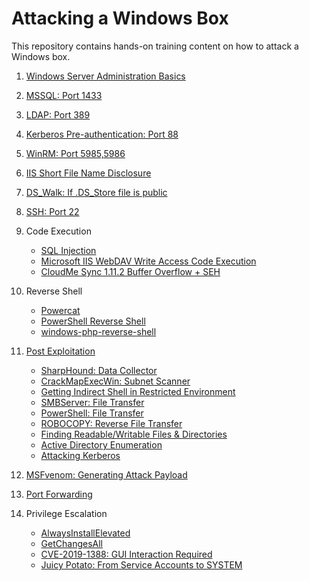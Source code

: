 # Attacking a Windows Box

This repository contains hands-on training content on how to attack a Windows box.

1. [Windows Server Administration Basics](windows_server_administration_basics/README.md)
2. [MSSQL: Port 1433](mssql_1443/README.md)
3. [LDAP: Port 389](ldap_389/README.md)
4. [Kerberos Pre-authentication: Port 88](kerberos_preauthentication/README.md)
5. [WinRM: Port 5985,5986](winrm_5985/README.md)
6. [IIS Short File Name Disclosure](iis/README.md)
7. [DS_Walk: If .DS_Store file is public](ds_walk/README.md)
8. [SSH: Port 22](ssh_22/README.md)
9. Code Execution
   * [SQL Injection](https://resources.infosecinstitute.com/anatomy-of-an-attack-gaining-reverse-shell-from-sql-injection/)
   * [Microsoft IIS WebDAV Write Access Code Execution](https://www.rapid7.com/db/modules/exploit/windows/iis/iis_webdav_upload_asp)
   * [CloudMe Sync 1.11.2 Buffer Overflow + SEH](code_execution/cloudme_bufferoverflow_seh/README.md)
10. Reverse Shell
    * [Powercat](reverse_shell/reverse_shell_powercat/README.md)
    * [PowerShell Reverse Shell](reverse_shell/powershell_reverse_shell/README.md)
    * [windows-php-reverse-shell](https://raw.githubusercontent.com/Dhayalanb/windows-php-reverse-shell/master/Reverse%20Shell.php)
11. [Post Exploitation](windows_post_exploitation/README.md)
    * [SharpHound: Data Collector](windows_post_exploitation/sharphound/README.md)
    * [CrackMapExecWin: Subnet Scanner](windows_post_exploitation/crackmapexecwin/README.md)
    * [Getting Indirect Shell in Restricted Environment](windows_post_exploitation/indirect_shell/README.md)
    * [SMBServer: File Transfer](windows_post_exploitation/file_transfer_smbserver/README.md)
    * [PowerShell: File Transfer](windows_post_exploitation/file_transfer_powershell/README.md)
    * [ROBOCOPY: Reverse File Transfer](windows_post_exploitation/reverse_file_transfer/README.md)
    * [Finding Readable/Writable Files & Directories](windows_post_exploitation/readable_writable_file_directory_enumeration/README.md)
    * [Active Directory Enumeration](windows_post_exploitation/active_directory_enumeration/README.md)
    * [Attacking Kerberos](windows_post_exploitation/attacking_kerberos/README.md)

12. [MSFvenom: Generating Attack Payload](generating_attack_payload/README.md)
13. [Port Forwarding](port_forwarding/README.md)
14. Privilege Escalation
    * [AlwaysInstallElevated](privilege_escalation/alwaysinstallelevated/README.md)
    * [GetChangesAll](privilege_escalation/getchangesall/README.md)
    * [CVE-2019-1388: GUI Interaction Required](https://github.com/jas502n/CVE-2019-1388)
    * [Juicy Potato: From Service Accounts to SYSTEM](privilege_escalation/juicy_potato/README.md)
